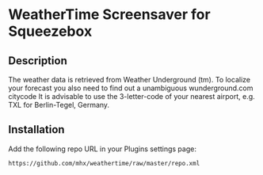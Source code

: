 # WeatherTime Screensaver for Squeezebox

## Description

The weather data is retrieved from Weather Underground (tm). To localize your
forecast you also need to find out a unambiguous wunderground.com citycode
It is advisable to use the 3-letter-code of your nearest airport, e.g. TXL for
Berlin-Tegel, Germany.

## Installation

Add the following repo URL in your Plugins settings page:

    https://github.com/mhx/weathertime/raw/master/repo.xml
